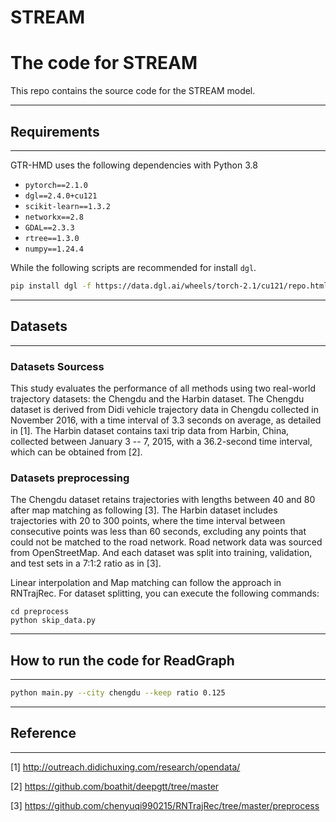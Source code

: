 # STREAM

# The code for STREAM
This repo contains the source code for the STREAM model.



---

## Requirements

---

GTR-HMD uses the following dependencies with Python 3.8

* `pytorch==2.1.0`
* `dgl==2.4.0+cu121`
* `scikit-learn==1.3.2`
* `networkx==2.8`
* `GDAL==2.3.3`
* `rtree==1.3.0`
* `numpy==1.24.4`

While the following scripts are recommended for install `dgl`.

```bash
pip install dgl -f https://data.dgl.ai/wheels/torch-2.1/cu121/repo.html
```



---

## Datasets
---

### Datasets Sourcess

This study evaluates the performance of all methods using two real-world trajectory datasets: the Chengdu and the Harbin dataset. The Chengdu dataset is derived from Didi vehicle trajectory data in Chengdu collected in November 2016, with a time interval of 3.3 seconds on average, as detailed in [1]. The Harbin dataset contains taxi trip data from Harbin, China, collected between January 3 -- 7, 2015, with a 36.2-second time interval, which can be obtained from [2].

### Datasets preprocessing

The Chengdu dataset retains trajectories with lengths between 40 and 80 after map matching as following [3]. The Harbin dataset includes trajectories with 20 to 300 points, where the time interval between consecutive points was less than 60 seconds, excluding any points that could not be matched to the road network. Road network data was sourced from OpenStreetMap. And each dataset was split into training, validation, and test sets in a 7:1:2 ratio as in [3].

Linear interpolation and Map matching can follow the approach in RNTrajRec. For dataset splitting, you can execute the following commands:
```
cd preprocess
python skip_data.py
```


---

## How to run the code for ReadGraph

---

```bash
python main.py --city chengdu --keep ratio 0.125
```



---

## Reference

---

[1] http://outreach.didichuxing.com/research/opendata/

[2] https://github.com/boathit/deepgtt/tree/master

[3] https://github.com/chenyuqi990215/RNTrajRec/tree/master/preprocess

